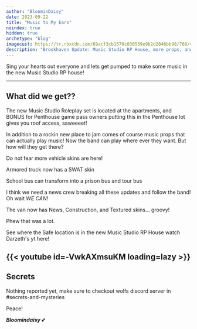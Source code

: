 ```yaml
---
author: "BloominDaisy"
date: 2023-09-22
title: "Music to My Ears"
noindex: true
hidden: true
archetype: "blog"
imagecust: https://tr.rbxcdn.com/69acf3cb1570c030539e9b2d2046bb98/768/432/Image/Png
description: "Brookhaven Update: Music Studio RP House, more props, and Vehicle Skins added."
---
```


Sing your hearts out everyone and lets get pumped to make some music in the new Music Studio RP house!

---

## What did we get??

The new Music Studio Roleplay set is located at the apartments, and BONUS for Penthouse game pass owners putting this in the Penthouse lot gives you roof access, saweeeet!

In addition to a rockin new place to jam comes of course music props that can actually play music! Now the band can play where ever they want. But how will they get there?

Do not fear more vehicle skins are here!



Armored truck now has a SWAT skin

School bus can transform into a prison bus and tour bus

I think we need a news crew breaking all these updates and follow the band! Oh wait _WE CAN_!

The van now has News, Construction, and Textured skins... groovy!

Phew that was a lot. 

See where the Safe location is in the new Music Studio RP House watch Darzeth's yt here!

{{< youtube id=-VwkAXmsuKM loading=lazy >}}
---


## Secrets

Nothing reported yet, make sure to checkout wolfs discord server in #secrets-and-mysteries 

Peace!

_**Bloomindaisy**_ <span class="nowrap"><span class="emojify">💕</span>